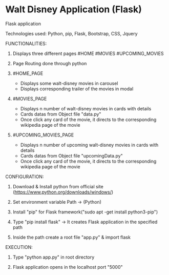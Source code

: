 # Walt Disney Application (Flask)

Flask application 

Technologies used: Python, pip, Flask, Bootstrap, CSS, Jquery



FUNCTIONALITIES:

1. Displays three different pages
      #HOME
      #MOVIES
      #UPCOMING_MOVIES
      
2. Page Routing done through python
   
3. #HOME_PAGE
   * Displays some walt-disney movies in carousel 
   * Displays corresponding trailer of the movies in modal
   
4. #MOVIES_PAGE
   * Displays n number of walt-disney movies in cards with details  
   * Cards datas from Object file "data.py"
   * Once click any card of the movie, it directs to the corresponding wikipedia page of the movie
   
4. #UPCOMING_MOVIES_PAGE
   * Displays n number of upcoming walt-disney movies in cards with details
   * Cards datas from Object file "upcomingData.py"
   * Once click any card of the movie, it directs to the corresponding wikipedia page of the movie
 


CONFIGURATION:

1. Download & Install python from official site (https://www.python.org/downloads/windows/)

2. Set environment variable Path -> (Python)

3. Install "pip" for Flask framework("sudo apt -get install python3-pip")

3. Type "pip install flask" -> It creates Flask application in the specified path
     
4. Inside the path create a root file "app.py" & import flask 


EXECUTION:

1. Type "python app.py" in root directory

2. Flask application opens in the localhost port "5000"


